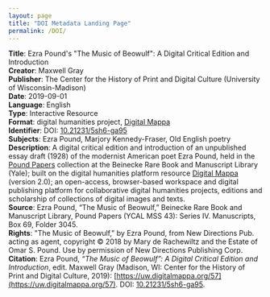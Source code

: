 ```yaml
---
layout: page
title: "DOI Metadata Landing Page"
permalink: /DOI/
---
```

<b>Title</b>: Ezra Pound's "The Music of Beowulf": A Digital Critical Edition and Introduction<br/>
<b>Creator</b>: Maxwell Gray<br/>
<b>Publisher</b>: The Center for the History of Print and Digital Culture (University of Wisconsin-Madison)<br/>
<b>Date</b>: 2019-09-01<br/>
<b>Language</b>: English<br/>
<b>Type</b>: Interactive Resource<br/>
<b>Format</b>: digital humanities project, [Digital Mappa](https://www.digitalmappa.org)<br/>
<b>Identifier</b>: DOI: [10.21231/5sh6-ga95](https://maxgray20.github.io/music/)<br/>
<b>Subjects</b>: Ezra Pound, Marjory Kennedy-Fraser, Old English poetry<br/>
<b>Description</b>: A digital critical edition and introduction of an unpublished essay draft (1928) of the modernist American poet Ezra Pound, held in the [Pound Papers](https://beinecke.library.yale.edu/collections/highlights/ezra-pound-papers) collection at the Beinecke Rare Book and Manuscript Library (Yale); built on the digital humanities platform resource [Digital Mappa](https://www.digitalmappa.org) (version 2.0); an open-access, browser-based workspace and digital publishing platform for collaborative digital humanities projects, editions and scholarship of collections of digital images and texts.<br/>
<b>Source</b>: Ezra Pound, “The Music of Beowulf,” Beinecke Rare Book and Manuscript Library, Pound Papers (YCAL MSS 43): Series IV. Manuscripts, Box 69, Folder 3045.<br/>
<b>Rights</b>: "The Music of Beowulf," by Ezra Pound, from New Directions Pub. acting as agent, copyright © 2018 by Mary de Rachewiltz and the Estate of Omar S. Pound. Use by permission of New Directions Publishing Corp.<br/>
<b>Citation</b>: Ezra Pound, <i>“The Music of Beowulf”: A Digital Critical Edition and Introduction</i>, edit. Maxwell Gray (Madison, WI: Center for the History of Print and Digital Culture, 2019): [https://uw.digitalmappa.org/57](https://uw.digitalmappa.org/57). DOI: [10.21231/5sh6-ga95](https://maxgray20.github.io/music/).<br/>

